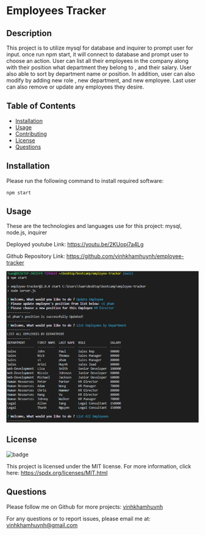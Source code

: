
# Employees Tracker
  
  
## Description 
  
This project is to utilize mysql for database and inquirer to prompt user for input. once run npm start, it will connect to database and prompt user to choose an action. User can list all their employees in the company along with their position what department they belong to , and their salary. User also able to sort by department name or position. In addition, user can also modify by adding new role , new department, and new employee. Last user can also remove or update any employees they desire. 


## Table of Contents

* [Installation](#Installation)
* [Usage](#Usage) 
* [Contributing](#Contributing)
* [License](#License)
* [Questions](#Questions)
  

## Installation 
  
Please run the following command to install required software:

```
npm start
```


## Usage

These are the technologies and languages use for this project: mysql, node.js, inquirer

Deployed youtube Link:   https://youtu.be/2KUopj7a4Lg

Github Repository Link: https://github.com/vinhkhamhuynh/employee-tracker
  
![project running in terminal](./asset/img/emp-tracker-screenshot.PNG)
  
   
## License 
  

![badge](https://img.shields.io/badge/license-MIT-orange)
 
This project is licensed under the MIT license. For more information, click here: https://spdx.org/licenses/MIT.html 
 



## Questions
  
Please follow me on Github for more projects: [vinhkhamhuynh](https://github.com/vinhkhamhuynh) 

For any questions or to report issues, please email me at: vinhkhamhuynh@gmail.com
  

